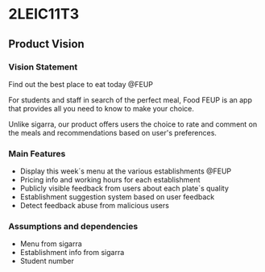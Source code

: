 # 2LEIC11T3
## Product Vision

### Vision Statement

Find out the best place to eat today @FEUP

For students and staff in search of the perfect meal, Food FEUP is an app that provides all you need to know to make your choice.

Unlike sigarra, our product offers users the choice to rate and comment on the meals and recommendations based on user's preferences.

### Main Features
 - Display this week´s menu at the various establishments @FEUP
 - Pricing info and working hours for each establishment
 - Publicly visible feedback from users about each plate´s quality
 - Establishment suggestion system based on user feedback
 - Detect feedback abuse from malicious users

### Assumptions and dependencies

- Menu from sigarra
- Establishment info from sigarra
- Student number
